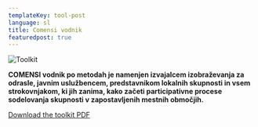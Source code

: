 ```yaml
---
templateKey: tool-post
language: sl
title: Comensi vodnik
featuredpost: true
---
```

![Toolkit](/img/COMENSI_Cover_small.jpg)

**COMENSI vodnik po metodah je namenjen izvajalcem izobraževanja za odrasle, javnim uslužbencem, predstavnikom lokalnih skupnosti in vsem strokovnjakom, ki jih zanima, kako začeti participativne procese sodelovanja skupnosti v zapostavljenih mestnih območjih.**

[Download the toolkit PDF](https://www.dropbox.com/s/go82ygtku4lofgb/COMENSI_X_web.pdf?dl=0)
